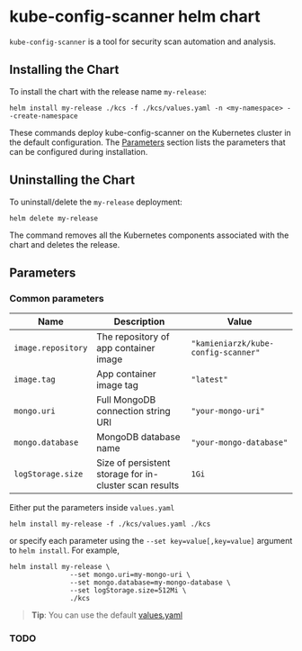 <!--- app-name: kube-config-scanner -->

# kube-config-scanner helm chart

`kube-config-scanner` is a tool for security scan automation and analysis.

## Installing the Chart

To install the chart with the release name `my-release`:

```console
helm install my-release ./kcs -f ./kcs/values.yaml -n <my-namespace> --create-namespace
```

These commands deploy kube-config-scanner on the Kubernetes cluster in the default configuration.
The [Parameters](#parameters) section lists the parameters that can be configured during installation.

## Uninstalling the Chart

To uninstall/delete the `my-release` deployment:

```console
helm delete my-release
```

The command removes all the Kubernetes components associated with the chart and deletes the release.

## Parameters

### Common parameters

| Name                     | Description                                                                             | Value                               |
|--------------------------|-----------------------------------------------------------------------------------------|-------------------------------------|
| `image.repository`       | The repository of app container image                                                   | `"kamieniarzk/kube-config-scanner"` |
| `image.tag`              | App container image tag                                                                 | `"latest"`                          |
| `mongo.uri`              | Full MongoDB connection string URI                                                      | `"your-mongo-uri"`                  |
| `mongo.database`         | MongoDB database name                                                                   | `"your-mongo-database"`             |
| `logStorage.size`        | Size of persistent storage for in-cluster scan results                                  | `1Gi`                               |


Either put the parameters inside `values.yaml`

```console
helm install my-release -f ./kcs/values.yaml ./kcs
```

or specify each parameter using the `--set key=value[,key=value]` argument to `helm install`. For example,

```console
helm install my-release \
               --set mongo.uri=my-mongo-uri \
               --set mongo.database=my-mongo-database \
               --set logStorage.size=512Mi \
               ./kcs
```
> **Tip**: You can use the default [values.yaml](values.yaml)

### TODO
